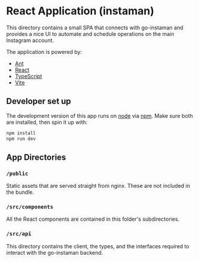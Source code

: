# React Application (instaman)

This directory contains a small SPA that connects with go-instaman and provides a nice UI to automate and schedule operations on the main Instagram account.

The application is powered by:

* [Ant](https://ant.design)
* [React](https://react.dev)
* [TypeScript](https://www.typescriptlang.org)
* [Vite](https://vitejs.dev)

## Developer set up

The development version of this app runs on [node](https://nodejs.org) via [npm](https://www.npmjs.com).
Make sure both are installed, then spin it up with:

```sh
npm install
npm run dev
```

## App Directories

### `/public`

Static assets that are served straight from nginx. These are not included in the bundle.

### `/src/components`

All the React components are contained in this folder's subdirectories.

### `/src/api`

This directory contains the client, the types, and the interfaces required to interact with the go-instaman backend.
